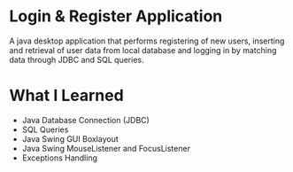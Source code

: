 # Login & Register Application

A java desktop application that performs registering of new users, inserting and retrieval of user data from local database and logging in by matching data through JDBC and SQL queries.

# What I Learned
- Java Database Connection (JDBC)
- SQL Queries
- Java Swing GUI Boxlayout
- Java Swing MouseListener and FocusListener
- Exceptions Handling
